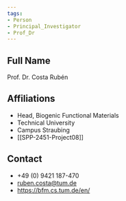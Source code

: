 ```yaml
---
tags: 
- Person
- Principal_Investigator
- Prof_Dr
---
```

## Full Name
Prof. Dr. Costa Rubén

## Affiliations
- Head, Biogenic Functional Materials
- Technical University
- Campus Straubing
- [[SPP-2451-Project08]]
## Contact
- +49 (0) 9421 187-470
- ruben.costa@tum.de
- https://bfm.cs.tum.de/en/
